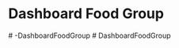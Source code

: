 ﻿#  Dashboard Food Group

#   - D a s h b o a r d F o o d G r o u p  
 #   D a s h b o a r d F o o d G r o u p  
 